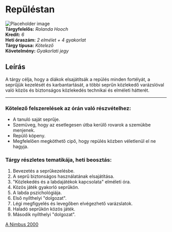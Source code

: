 Repüléstan
====================
![Placeholder image](https://vignette.wikia.nocookie.net/harrypotter/images/0/0f/Nimbus_2000_1.jpg/revision/latest?cb=20150530185551 "Placeholder image")  
**Tárgyfelelős:** _Rolanda Hooch_  
**Kredit:** _6_  
**Heti óraszám:** _2 elmélet + 4 gyakorlat_  
**Tárgy típusa:** _Kötelező_  
**Követelmény:** _Gyakorlati jegy_  

Leírás
----------

A tárgy célja, hogy a diákok elsajátítsák a repülés minden fortélyát, a seprűjük kezelését és karbantartását, a többi seprűn közlekedő varázslóval való közös és biztonságos közlekedés technikai és elméleti hátterét. 


-----

### Kötelező felszerelések az órán való részvételhez:

* A tanuló saját seprűje.
* Szemüveg, hogy az esetlegesen útba kerülő rovarok a szemükbe menjenek.
* Repülő köpeny.
* Megfelelően megköthető cipő, hogy repülés közben véletlenül el ne hagyja.

### Tárgy részletes tematikája, heti beosztás:
1. Bevezetés a seprűkezelésbe.
2. A seprű biztonságos használatának elsajátítása.
3. "Közlekedés és a labdajátékok kapcsolata" elméleti óra.
4. Közös játék gyakorló seprűkön.
5. A labda pszichológiája.
6. Első nyílthelyi "dolgozat".
7. Légi megfigyelés és levegőben elvégezhető varázslatok.
8. Haladó seprűkön közös játék.
9. Második nyílthelyi "dolgozat".



[A Nimbus 2000](https://harrypotter.fandom.com/wiki/Nimbus_2000 "A Nimbus 2000")
